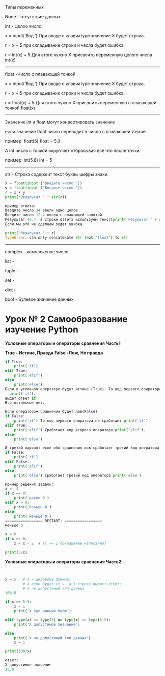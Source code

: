 Типы переменных

None - отсутствие данных

int - Целое число

x = input(’Вод ‘)     При вводе с клавиатуре значение Х будет строка.

r = x + 5                при складывание строки и чесла  будет ошибка.

r = int(x) + 5         Для этого нужно Х присвоить переменную целого числа int(x)

_________________________________________________________________________________________________

float -Число с плавающей точкой

x = input(’Вод ‘)     При вводе с клавиатуре значение Х будет строка.

r = x + 5                при складывание строки и числа  будет ошибка.

r = float(x) + 5      Для этого нужно Х присвоить переменную с плавающей точкой float(x)

___________________________________________________________________________________________________

Значение int и float могут конвертировать значение 

если значение float число переводит в число с плавающей точкой 

пример:  float(5)  float = 5.0

А int число с точкой округляет отбрасывая всё что после точки. 

пример: int(5.8) int = 5

____________________________________________________________________________

str - Строка содержит текст буквы цыфры знаки. 

```python
x = float(input ('Введите число '))
y = float(input ('Введите число '))
r = x + y
print('Результат ' + str(r))

пример ответа:
Введите число 34 ввели одно целое 
Введите число 12.4 ввели с плавающей запятой 
Результат 46.4  в строке ответа используем текст(print('Результат ' + str(r)) и присваеваем числовому значению в текстовое str(r). 
Если мы это не сделаем будет ошибка.

print('Результат ' + r)
TypeError: can only concatenate str (not "float") to str   
```

____________________________________________________________________________________________________

complex - комплексное число 

list - 

tuple - 

set - 

dict - 

bool - Булевое значение данных

# Урок № 2 __Самообразование изучение Python__ 
__Условные операторы и операторы сравнения__
**Часть1**

__True - Истина,  Правда__ 
__False -Лож, Не правда__

```python
if True:
    print('if')
elif True:
    print('elif')
else:
    print('else')
Если в условном операторе будет истина (True). То код первого опиратора сработает 
  print('if'). 
выдет ответ if
Все остальные нет.

Если оператором сравнения будет лож(False)
if False:
    print('if') То код первого опиратора не сработает print('if'). 
elif True:
    print('elif') Cработает код второго оператора print('elif'). 
else:
    print('else')

И третий вариант если обо сравнения лож сработает третий код оператора print('else')
if False:
    print('if')
elif False:
    print('elif')
else:
    print('else') сработает третий код оператора print('else')

Пример решения задачи:
x = -3
if x == 0:
    print('равен 0')
elif x > 0:
    print('больше 0')
else:
    print('меньше 0')
================= RESTART: =================
меньше 0

x = 0
if x == 0:
    x = x - 2  # (x += 1 сокрашение написания)

print(5/x)
```

__Условные операторы и операторы сравнения__
**Часть2**


```python


x = 5   # Х = целовому данные, 
        # а если будет (x = 'a') строка выдаст ответ: 
        # X не допустимый тип данных
100.0 

if x == 5.5:
    x = 1
    print('Х был равный Нулю')

elif type(x) == type(5) or type(x) == type(5.5):
    print('X допустимое значение')

else:
    print('X не допустимый тип данных')
    x = 1

print(100/x)

ответ:
X допустимое значение
20.0
```
